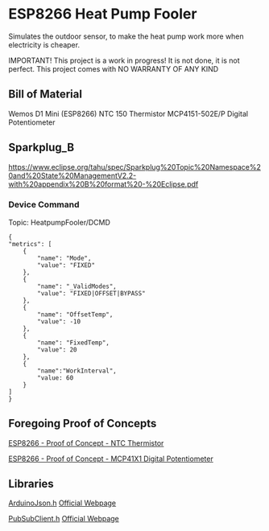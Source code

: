 # ESP8266 Heat Pump Fooler

Simulates the outdoor sensor, to make the heat pump work more when electricity is cheaper.

IMPORTANT!
This project is a work in progress! It is not done, it is not perfect.
This project comes with NO WARRANTY OF ANY KIND

## Bill of Material

Wemos D1 Mini (ESP8266)
NTC 150 Thermistor
MCP4151-502E/P Digital Potentiometer

## Sparkplug_B

https://www.eclipse.org/tahu/spec/Sparkplug%20Topic%20Namespace%20and%20State%20ManagementV2.2-with%20appendix%20B%20format%20-%20Eclipse.pdf

### Device Command

Topic: HeatpumpFooler/DCMD

    {
    "metrics": [
        {
            "name": "Mode",
            "value": "FIXED"
        },
        {
            "name": "_ValidModes",
            "value": "FIXED|OFFSET|BYPASS"
        },
        {
            "name": "OffsetTemp",
            "value": -10
        },
        {
            "name": "FixedTemp",
            "value": 20
        },
        {
            "name":"WorkInterval",
            "value: 60
        }
    ]
    }

## Foregoing Proof of Concepts

[ESP8266 - Proof of Concept - NTC Thermistor](https://github.com/Jocke-G/ESP8266-PoC-NTC-Thermistor)

[ESP8266 - Proof of Concept - MCP41X1 Digital Potentiometer](https://github.com/Jocke-G/ESP8266-PoC-MCP41X1)

## Libraries

[ArduinoJson.h](https://www.arduino.cc/reference/en/libraries/arduinojson/) [Official Webpage](https://arduinojson.org/)

[PubSubClient.h](https://www.arduino.cc/reference/en/libraries/pubsubclient/) [Official Webpage](https://pubsubclient.knolleary.net/api)
